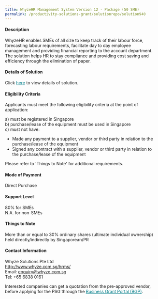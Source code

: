 ```yaml
---
title: WhyzeHR Management System Version 12 - Package (50 SME)
permalink: /productivity-solutions-grant/solutionrepo/solution940
---
```


#### Description

WhyzeHR enables SMEs of all size to keep track of their labour force, forecasting labour requirements, facilitate day to day employee management and providing financial reporting to the account department. The solution helps HR to stay compliance and providing cost saving and efficiency through the elimination of paper.




#### Details of Solution

Click <a href='https://gb-assist-staging.netlify.app/images/psg/Whyze_Solutions_Annex_3_Part_1.pdf' style='color:#037e8a'>here</a> to view details of solution.

#### Eligibility Criteria

Applicants must meet the following eligibility criteria at the point of application:

a) must be registered in Singapore <br>
b) purchase/lease of the equipment must be used in Singapore <br>
c) must not have:
- Made any payment to a supplier, vendor or third party in relation to the purchase/lease of the equipment
- Signed any contract with a supplier, vendor or third party in relation to the purchase/lease of the equipment

Please refer to 'Things to Note' for additional requirements.

#### Mode of Payment
Direct Purchase

#### Support Level
80% for SMEs <br>
N.A. for non-SMEs

#### Things to Note
More than or equal to 30% ordinary shares (ultimate individual ownership) held directly/indirectly by Singaporean/PR

#### Contact Information
Whyze Solutions Pte Ltd<br>http://www.whyze.com.sg/hrms/<br>Email: enquiry@whyze.com.sg<br>Tel: +65 6838 0161

Interested companies can get a quotation from the pre-approved vendor, before applying for the PSG through the <a target='_blank' style='color:#037e8a' href='https://www.businessgrants.gov.sg/'>Business Grant Portal (BGP)</a>.
